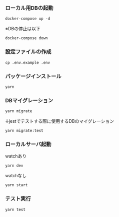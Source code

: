 ### ローカル用DBの起動
```
docker-compose up -d
```
※DBの停止は以下
```
docker-compose down
```

### 設定ファイルの作成
```
cp .env.example .env
```

### パッケージインストール
```
yarn
```

### DBマイグレーション
```
yarn migrate
```
↓jestでテストする際に使用するDBのマイグレーション
```
yarn migrate:test
```

### ローカルサーバ起動
watchあり
```
yarn dev
```
watchなし
```
yarn start
```

### テスト実行
```
yarn test
```
